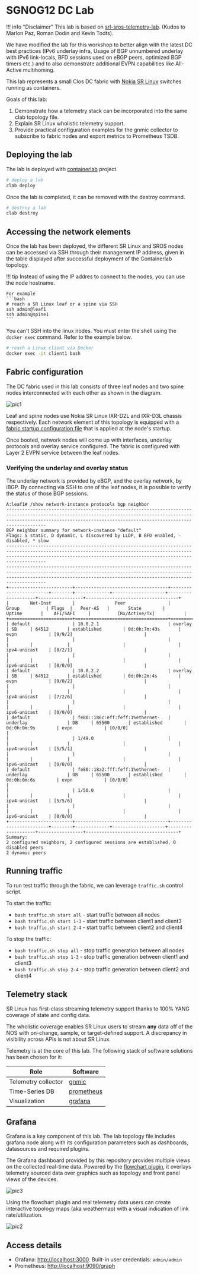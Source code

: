 # SGNOG12 DC Lab

!!! info "Disclaimer"
    This lab is based on [srl-sros-telemetry-lab](https://github.com/srl-labs/srl-sros-telemetry-lab). (Kudos to Marlon Paz, Roman Dodin and Kevin Todts). 
    
We have modified the lab for this workshop to better align with the latest DC best practices (IPv6 underlay infra, Usage of BGP unnumbered underlay with IPv6 link-locals, BFD sessions used on eBGP peers, optimized BGP timers etc.) and to also demonstrate additional EVPN capabilities like All-Active multihoming.

This lab represents a small Clos DC fabric with [Nokia SR Linux](https://learn.srlinux.dev/) switches running as containers.

Goals of this lab:

1. Demonstrate how a telemetry stack can be incorporated into the same clab topology file.
2. Explain SR Linux wholistic telemetry support.
3. Provide practical configuration examples for the gnmic collector to subscribe to fabric nodes and export metrics to Prometheus TSDB.

## Deploying the lab

The lab is deployed with [containerlab](https://containerlab.dev) project.

```bash
# deploy a lab
clab deploy
```

Once the lab is completed, it can be removed with the destroy command.

```bash
# destroy a lab
clab destroy
```

## Accessing the network elements

Once the lab has been deployed, the different SR Linux and SROS nodes can be accessed via SSH through their management IP address, given in the table displayed after successful deployment of the Containerlab topology.

!!! tip
    Instead of using the IP addres to connect to the nodes, you can use the node hostname.

    For example
    ```bash
    # reach a SR Linux leaf or a spine via SSH
    ssh admin@leaf1
    ssh admin@spine1
    ```

You can't SSH into the linux nodes. You must enter the shell using the `docker exec` command. Refer to the example below.


```bash
# reach a Linux client via Docker
docker exec -it client1 bash
```

## Fabric configuration

The DC fabric used in this lab consists of three leaf nodes and two spine nodes interconnected with each other as shown in the diagram.

![pic1](../sgnog12-workshop-topology.png)

Leaf and spine nodes use Nokia SR Linux IXR-D2L and IXR-D3L chassis respectively. Each network element of this topology is equipped with a [fabric startup configuration file](configs/fabric) that is applied at the node's startup.

Once booted, network nodes will come up with interfaces, underlay protocols and overlay service configured. The fabric is configured with Layer 2 EVPN service between the leaf nodes.

### Verifying the underlay and overlay status

The underlay network is provided by eBGP, and the overlay network, by iBGP. By connecting via SSH to one of the leaf nodes, it is possible to verify the status of those BGP sessions.

```
A:leaf1# /show network-instance protocols bgp neighbor
---------------------------------------------------------------------------------------------------------------------------------------------------------------------------------------------------------------------------------
BGP neighbor summary for network-instance "default"
Flags: S static, D dynamic, L discovered by LLDP, B BFD enabled, - disabled, * slow
---------------------------------------------------------------------------------------------------------------------------------------------------------------------------------------------------------------------------------
---------------------------------------------------------------------------------------------------------------------------------------------------------------------------------------------------------------------------------
+------------------------+-----------------------------------+------------------------+--------+-------------+--------------------+--------------------+-----------------+-----------------------------------+
|        Net-Inst        |               Peer                |         Group          | Flags  |   Peer-AS   |       State        |       Uptime       |    AFI/SAFI     |          [Rx/Active/Tx]           |
+========================+===================================+========================+========+=============+====================+====================+=================+===================================+
| default                | 10.0.2.1                          | overlay                | SB     | 64512       | established        | 0d:0h:7m:43s       | evpn            | [9/9/2]                           |
|                        |                                   |                        |        |             |                    |                    | ipv4-unicast    | [8/2/1]                           |
|                        |                                   |                        |        |             |                    |                    | ipv6-unicast    | [0/0/0]                           |
| default                | 10.0.2.2                          | overlay                | SB     | 64512       | established        | 0d:0h:2m:4s        | evpn            | [9/0/2]                           |
|                        |                                   |                        |        |             |                    |                    | ipv4-unicast    | [7/2/6]                           |
|                        |                                   |                        |        |             |                    |                    | ipv6-unicast    | [0/0/0]                           |
| default                | fe80::186c:eff:feff:1%ethernet-   | underlay               | DB     | 65500       | established        | 0d:0h:0m:9s        | evpn            | [0/0/0]                           |
|                        | 1/49.0                            |                        |        |             |                    |                    | ipv4-unicast    | [5/5/1]                           |
|                        |                                   |                        |        |             |                    |                    | ipv6-unicast    | [0/0/0]                           |
| default                | fe80::18a2:fff:feff:1%ethernet-   | underlay               | DB     | 65500       | established        | 0d:0h:0m:6s        | evpn            | [0/0/0]                           |
|                        | 1/50.0                            |                        |        |             |                    |                    | ipv4-unicast    | [5/5/6]                           |
|                        |                                   |                        |        |             |                    |                    | ipv6-unicast    | [0/0/0]                           |
+------------------------+-----------------------------------+------------------------+--------+-------------+--------------------+--------------------+-----------------+-----------------------------------+
Summary:
2 configured neighbors, 2 configured sessions are established, 0 disabled peers
2 dynamic peers
```

## Running traffic

To run test traffic through the fabric, we can leverage `traffic.sh` control script.

To start the traffic:

* `bash traffic.sh start all` - start traffic between all nodes
* `bash traffic.sh start 1-3` - start traffic between client1 and client3
* `bash traffic.sh start 2-4` - start traffic between client2 and client4

To stop the traffic:

* `bash traffic.sh stop all` - stop traffic generation between all nodes
* `bash traffic.sh stop 1-3` - stop traffic generation between client1 and client3
* `bash traffic.sh stop 2-4` - stop traffic generation between client2 and client4

## Telemetry stack

SR Linux has first-class streaming telemetry support thanks to 100% YANG coverage of state and config data. 

The wholistic coverage enables SR Linux users to stream **any** data off of the NOS with on-change, sample, or target-defined support. A discrepancy in visibility across APIs is not about SR Linux.

Telemetry is at the core of this lab. The following stack of software solutions has been chosen for it:

| Role                | Software                              |
| ------------------- | ------------------------------------- |
| Telemetry collector | [gnmic](https://gnmic.openconfig.net) |
| Time-Series DB      | [prometheus](https://prometheus.io)   |
| Visualization       | [grafana](https://grafana.com)        |

## Grafana

Grafana is a key component of this lab. The lab topology file includes grafana node along with its configuration parameters such as dashboards, datasources and required plugins.

The Grafana dashboard provided by this repository provides multiple views on the collected real-time data. Powered by the [flowchart plugin](https://grafana.com/grafana/plugins/agenty-flowcharting-panel/), it overlays telemetry sourced data over graphics such as topology and front panel views of the devices.

![pic3](https://user-images.githubusercontent.com/86619221/205601697-bd5b68f0-e2c6-49d3-a1f3-1cb5b67b34d9.JPG)

Using the flowchart plugin and real telemetry data users can create interactive topology maps (aka weathermap) with a visual indication of link rate/utilization.

![pic2](https://user-images.githubusercontent.com/86619221/205601728-f3b254d1-2b03-4e75-b0e4-eb89cf54789a.JPG)

## Access details

* Grafana: <http://localhost:3000>. Built-in user credentials: `admin/admin`
* Prometheus: <http://localhost:9090/graph>
